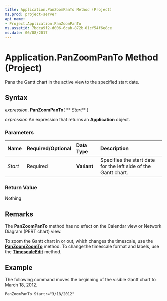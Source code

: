 ```yaml
---
title: Application.PanZoomPanTo Method (Project)
ms.prod: project-server
api_name:
- Project.Application.PanZoomPanTo
ms.assetid: 7bdca9f2-d006-6cab-872b-01cf54f6e8ce
ms.date: 06/08/2017
---
```



# Application.PanZoomPanTo Method (Project)

Pans the Gantt chart in the active view to the specified start date.


## Syntax

 _expression_. **PanZoomPanTo**( ** _Start_** )

 _expression_ An expression that returns an **Application** object.


### Parameters



|**Name**|**Required/Optional**|**Data Type**|**Description**|
|:-----|:-----|:-----|:-----|
| _Start_|Required|**Variant**|Specifies the start date for the left side of the Gantt chart.|

### Return Value

Nothing


## Remarks

The  **PanZoomPanTo** method has no effect on the Calendar view or Network Diagram (PERT chart) view.

To zoom the Gantt chart in or out, which changes the timescale, use the  **[PanZoomZoomTo](Project.Application.PanZoomZoomTo.md)** method. To change the timescale format and labels, use the **[TimescaleEdit](Project.Application.TimescaleEdit.md)** method.


## Example

The following command moves the beginning of the visible Gantt chart to March 18, 2012.


```
PanZoomPanTo Start:="3/18/2012" 

```


